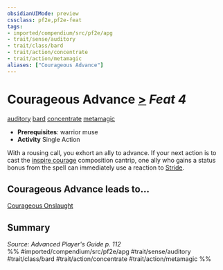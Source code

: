 ```yaml
---
obsidianUIMode: preview
cssclass: pf2e,pf2e-feat
tags:
- imported/compendium/src/pf2e/apg
- trait/sense/auditory
- trait/class/bard
- trait/action/concentrate
- trait/action/metamagic
aliases: ["Courageous Advance"]
---
```

# Courageous Advance  [>](chapter-9-playing-the-game.md#Actions "Single Action") *Feat 4*  
[auditory](auditory.md)  [bard](rules/traits/bard.md)  [concentrate](concentrate.md)  [metamagic](metamagic.md)  

- **Prerequisites**: warrior muse
- **Activity** Single Action

With a rousing call, you exhort an ally to advance. If your next action is to cast the [inspire courage](../spells/inspire-courage.md) composition cantrip, one ally who gains a status bonus from the spell can immediately use a reaction to [Stride](stride.md).

## Courageous Advance leads to...

[Courageous Onslaught](courageous-onslaught-apg.md)

## Summary

*Source: Advanced Player's Guide p. 112*  
%% #imported/compendium/src/pf2e/apg #trait/sense/auditory #trait/class/bard #trait/action/concentrate #trait/action/metamagic %%
